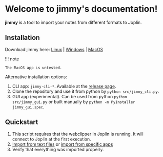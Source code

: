 # Welcome to jimmy's documentation!

**jimmy** is a tool to import your notes from different formats to Joplin.

## Installation

Download jimmy here: [Linux](https://github.com/marph91/jimmy/releases/latest/download/jimmy-cli-linux) | [Windows](https://github.com/marph91/jimmy/releases/latest/download/jimmy-cli-windows.exe) | [MacOS](https://github.com/marph91/jimmy/releases/latest/download/jimmy-cli-darwin)

!!! note

    The MacOS app is untested.

Alternative installation options:

1. CLI app: `jimmy-cli-*`. Available at the [release page](https://github.com/marph91/jimmy/releases/latest).
2. Clone the repository and use it from python by `python src/jimmy_cli.py`.
3. GUI app (experimental). Can be used from python `python src/jimmy_gui.py` or built manually by `python -m PyInstaller jimmy_gui.spec`.

## Quickstart

1. This script requires that the webclipper in Joplin is running. It will connect to Joplin at the first execution.
2. [Import from text files](./default_import.md) or [import from specific apps](./bundled_formats/index.md)
3. Verify that everything was imported properly.
